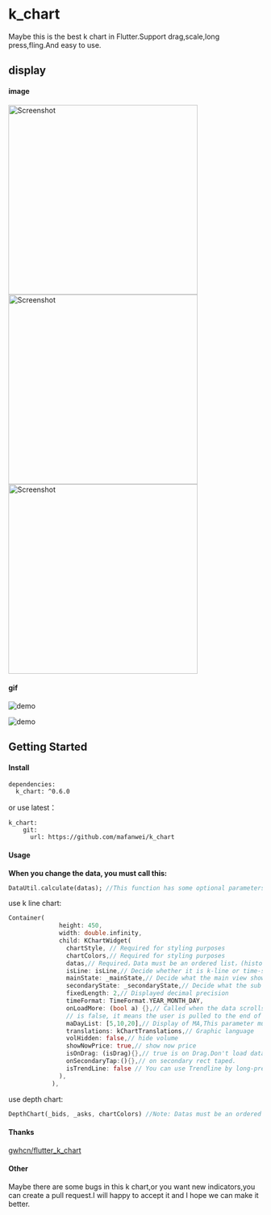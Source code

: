 # k_chart

Maybe this is the best k chart in Flutter.Support drag,scale,long press,fling.And easy to use.

## display

#### image

<img src="https://github.com/mafanwei/k_chart/blob/master/example/images/Screenshot1.jpg" width="375" alt="Screenshot"/>

<img src="https://github.com/mafanwei/k_chart/blob/master/example/images/Screenshot2.jpg" width="375" alt="Screenshot"/>

<img src="https://github.com/mafanwei/k_chart/blob/master/example/images/Screenshot3.jpeg" width="375" alt="Screenshot"/>

#### gif

![demo](https://github.com/mafanwei/k_chart/blob/master/example/images/demo.gif)

![demo](https://github.com/mafanwei/k_chart/blob/master/example/images/demo2.gif)

## Getting Started

#### Install

```
dependencies:
  k_chart: ^0.6.0
```

or use latest：

```
k_chart:
    git:
      url: https://github.com/mafanwei/k_chart
```

#### Usage

**When you change the data, you must call this:**

```dart
DataUtil.calculate(datas); //This function has some optional parameters: n is BOLL N-day closing price. k is BOLL param.
```

use k line chart:

```dart
Container(
              height: 450,
              width: double.infinity,
              child: KChartWidget(
                chartStyle, // Required for styling purposes
                chartColors,// Required for styling purposes
                datas,// Required，Data must be an ordered list，(history=>now)
                isLine: isLine,// Decide whether it is k-line or time-sharing
                mainState: _mainState,// Decide what the main view shows
                secondaryState: _secondaryState,// Decide what the sub view shows
                fixedLength: 2,// Displayed decimal precision
                timeFormat: TimeFormat.YEAR_MONTH_DAY,
                onLoadMore: (bool a) {},// Called when the data scrolls to the end. When a is true, it means the user is pulled to the end of the right side of the data. When a
                // is false, it means the user is pulled to the end of the left side of the data.
                maDayList: [5,10,20],// Display of MA,This parameter must be equal to DataUtil.calculate‘s maDayList
                translations: kChartTranslations,// Graphic language
                volHidden: false,// hide volume
                showNowPrice: true,// show now price
                isOnDrag: (isDrag){},// true is on Drag.Don't load data while Draging.
                onSecondaryTap:(){},// on secondary rect taped.
                isTrendLine: false // You can use Trendline by long-pressing and moving your finger after setting true to isTrendLine property.
              ),
            ),
```

use depth chart:

```dart
DepthChart(_bids, _asks, chartColors) //Note: Datas must be an ordered list，
```

#### Thanks

[gwhcn/flutter_k_chart](https://github.com/gwhcn/flutter_k_chart)

#### Other

Maybe there are some bugs in this k chart,or you want new indicators,you can create a pull request.I will happy to accept it and I hope we can make it better.
